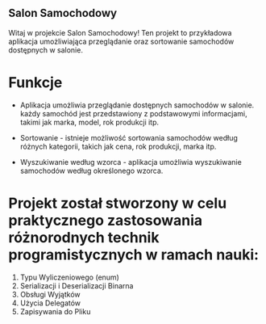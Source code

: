 ## Salon Samochodowy
Witaj w projekcie Salon Samochodowy! Ten projekt to przykładowa aplikacja umożliwiająca przeglądanie oraz sortowanie samochodów dostępnych w salonie.

# Funkcje
* Aplikacja umożliwia przeglądanie dostępnych samochodów w salonie.
każdy samochód jest przedstawiony z podstawowymi informacjami, takimi jak marka, model, rok produkcji itp.

* Sortowanie - 
istnieje możliwość sortowania samochodów według różnych kategorii, takich jak cena, rok produkcji, marka itp.

* Wyszukiwanie według wzorca - 
aplikacja umożliwia wyszukiwanie samochodów według określonego wzorca.

# Projekt został stworzony w celu praktycznego zastosowania różnorodnych technik programistycznych w ramach nauki:
1. Typu Wyliczeniowego (enum)
2. Serializacji i Deserializacji Binarna
3. Obsługi Wyjątków
4. Użycia Delegatów
5. Zapisywania do Pliku


